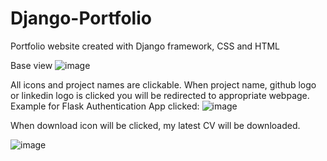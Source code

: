 # Django-Portfolio
Portfolio website created with Django framework, CSS and HTML

Base view
![image](https://user-images.githubusercontent.com/56046688/212323177-cb511577-a66f-4a42-8045-07fd7bdceb4e.png)

All icons and project names are clickable. When project name, github logo or linkedin logo is clicked you will be redirected to appropriate webpage. 
Example for Flask Authentication App clicked:
![image](https://user-images.githubusercontent.com/56046688/212323976-3c992b4f-d906-44a1-a37d-dd472c803838.png)

When download icon will be clicked, my latest CV will be downloaded.

![image](https://user-images.githubusercontent.com/56046688/212324301-0a75ecda-b594-4f7c-8d82-f0e38f641fbd.png)


